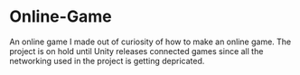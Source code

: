 # Online-Game

An online game I made out of curiosity of how to make an online game.
The project is on hold until Unity releases connected games since all the networking used in the project is getting depricated.

